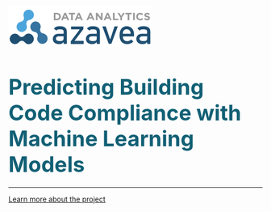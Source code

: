 <img class="logo" src="docs/images/2015_03_31_DataAnalytics_Logo.svg">

<h2 style="font-size: 42px; color: #126075; margin-top: 50px; margin-bottom: 20px;">  Predicting Building Code Compliance with Machine Learning Models</h2>

______


[Learn more about the project](https://azavea.github.io/building-inspection-prediction/index.html)
